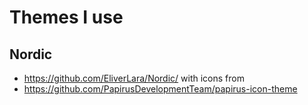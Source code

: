 # Themes I use

## Nordic

* https://github.com/EliverLara/Nordic/
with icons from 
* https://github.com/PapirusDevelopmentTeam/papirus-icon-theme
